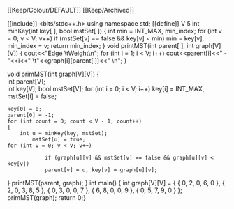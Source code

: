 [[Keep/Colour/DEFAULT]] [[Keep/Archived]] 


[[include]] <bits/stdc++.h>
using namespace std;
[[define]] V 5
int minKey(int key[ ], bool mstSet[ ])
{	int min = INT_MAX, min_index;
	for (int v = 0; v < V; v++)
		if (mstSet[v] == false && key[v] < min)
			min = key[v], min_index = v;
	return min_index;
}
void printMST(int parent[ ], int graph[V][V])
{	cout<<"Edge \tWeight\n";
	for (int i = 1; i < V; i++)
		cout<<parent[i]<<" - "<<i<<" \t"<<graph[i][parent[i]]<<" \n";
}

void primMST(int graph[V][V])
{	
	int parent[V];	
	int key[V];
	bool mstSet[V];
	for (int i = 0; i < V; i++)
		key[i] = INT_MAX, mstSet[i] = false;

	key[0] = 0;
	parent[0] = -1;
	for (int count = 0; count < V - 1; count++)
	{		
		int u = minKey(key, mstSet);
        	mstSet[u] = true;
	for (int v = 0; v < V; v++)

				if (graph[u][v] && mstSet[v] == false && graph[u][v] < key[v])
				parent[v] = u, key[v] = graph[u][v];
}
	printMST(parent, graph);
}
int main()
{		int graph[V][V] = { { 0, 2, 0, 6, 0 },
						{ 2, 0, 3, 8, 5 },
						{ 0, 3, 0, 0, 7 },
						{ 6, 8, 0, 0, 9 },
						{ 0, 5, 7, 9, 0 } };
	primMST(graph);
	return 0;}


